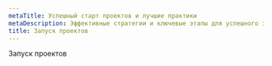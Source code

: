 ```yaml
---
metaTitle: Успешный старт проектов и лучшие практики
metaDescription: Эффективные стратегии и ключевые этапы для успешного запуска проектов любого масштаба
title: Запуск проектов
---
```

Запуск проектов